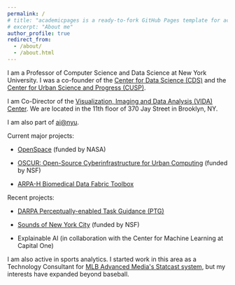 ```yaml
---
permalink: /
# title: "academicpages is a ready-to-fork GitHub Pages template for academic personal websites"
# excerpt: "About me"
author_profile: true
redirect_from: 
  - /about/
  - /about.html
---
```


I am a Professor of Computer Science and Data Science at New York University. I was a co-founder of the [Center for Data Science (CDS)](http://cds.nyu.edu) and the [Center for Urban Science and Progress (CUSP)](http://cusp.nyu.edu).

I am Co-Director of the [Visualization, Imaging and Data Analysis (VIDA) Center](http://vida.engineering.nyu.edu). We are located in the 11th floor of 370 Jay Street in Brooklyn, NY. 

I am also part of [ai@nyu](https://cims.nyu.edu/ai/).

Current major projects:

- [OpenSpace](https://www.openspaceproject.com) (funded by NASA)

- [OSCUR: Open-Source Cyberinfrastructure for Urban Computing](https://oscur.org/) (funded by NSF)

- [ARPA-H Biomedical Data Fabric Toolbox](https://arpa-h.gov/explore-funding/programs/arpa-h-bdf-toolbox)

Recent projects:

- [DARPA Perceptually-enabled Task Guidance (PTG)](https://www.darpa.mil/program/perceptually-enabled-task-guidance)

- [Sounds of New York City](https://wp.nyu.edu/sonyc) (funded by NSF)

- Explainable AI (in collaboration with the Center for Machine Learning at Capital One)

I am also active in sports analytics. I started work in this area as a Technology Consultant for [MLB Advanced Media's Statcast system](https://www.newsweek.com/2014/09/12/can-baseball-get-more-interesting-watch-big-data-267590.html), but my interests have expanded beyond baseball.